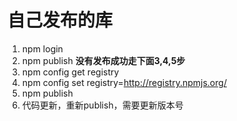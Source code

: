 # 自己发布的库
1. npm login
2. npm publish
**没有发布成功走下面3,4,5步**
3. npm config get registry
4. npm config set registry=http://registry.npmjs.org/
5. npm publish
6. 代码更新，重新publish，需要更新版本号